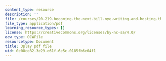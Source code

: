 ```yaml
---
content_type: resource
description: ''
file: /courses/20-219-becoming-the-next-bill-nye-writing-and-hosting-the-educational-show-january-iap-2015/0e08ce823e29c61f6e5c0185fb6e64f1_2nSxmWTdDU4.pdf
file_type: application/pdf
learning_resource_types: []
license: https://creativecommons.org/licenses/by-nc-sa/4.0/
ocw_type: OCWFile
resourcetype: Document
title: 3play pdf file
uid: 0e08ce82-3e29-c61f-6e5c-0185fb6e64f1
---
```

